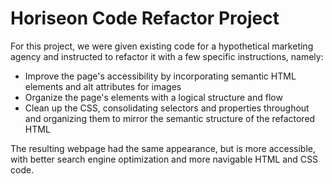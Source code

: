 # Horiseon Code Refactor Project

For this project, we were given existing code for a hypothetical marketing agency and instructed to refactor it with a few specific instructions, namely:
- Improve the page's accessibility by incorporating semantic HTML elements and alt attributes for images 
- Organize the page's elements with a logical structure and flow
- Clean up the CSS, consolidating selectors and properties throughout and organizing them to mirror the semantic structure of the refactored HTML

The resulting webpage had the same appearance, but is more accessible, with better search engine optimization and more navigable HTML and CSS code.